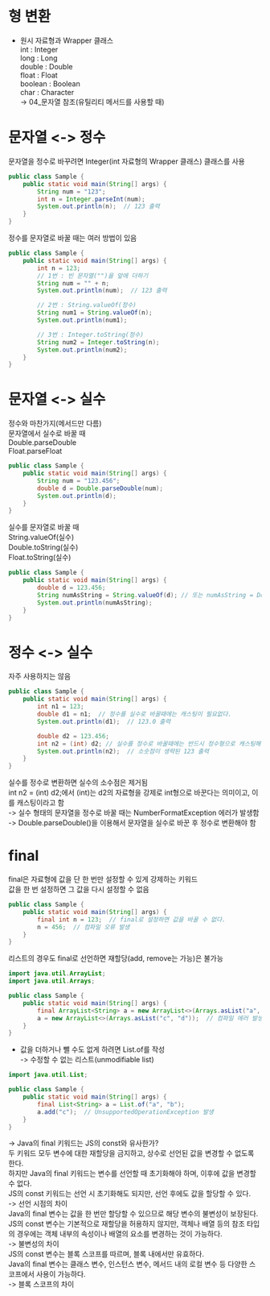 # 형 변환
- 원시 자료형과 Wrapper 클래스   
int : Integer   
long : Long   
double : Double   
float : Float   
boolean : Boolean   
char : Character   
-> 04_문자열 참조(유틸리티 메서드를 사용할 때)   

# 문자열 <-> 정수
문자열을 정수로 바꾸려면 Integer(int 자료형의 Wrapper 클래스) 클래스를 사용   
```Java
public class Sample {
    public static void main(String[] args) {
        String num = "123";
        int n = Integer.parseInt(num);
        System.out.println(n);  // 123 출력
    }
}
```
정수를 문자열로 바꿀 때는 여러 방법이 있음
```Java
public class Sample {
    public static void main(String[] args) {
        int n = 123;
        // 1번 : 빈 문자열("")을 앞에 더하기
        String num = "" + n;
        System.out.println(num);  // 123 출력

        // 2번 : String.valueOf(정수)
        String num1 = String.valueOf(n);
        System.out.println(num1);

        // 3번 : Integer.toString(정수)
        String num2 = Integer.toString(n);
        System.out.println(num2);
    }
}
```

# 문자열 <-> 실수
정수와 마찬가지(메서드만 다름)   
문자열에서 실수로 바꿀 때   
Double.parseDouble   
Float.parseFloat
```Java
public class Sample {
    public static void main(String[] args) {
        String num = "123.456";
        double d = Double.parseDouble(num);
        System.out.println(d);
    }
}
```
실수를 문자열로 바꿀 때   
String.valueOf(실수)   
Double.toString(실수)   
Float.toString(실수)
```Java
public class Sample {
    public static void main(String[] args) {
        double d = 123.456;
        String numAsString = String.valueOf(d); // 또는 numAsString = Double.toString(d);
        System.out.println(numAsString);
    }
}

```
# 정수 <-> 실수
자주 사용하지는 않음
```Java
public class Sample {
    public static void main(String[] args) {
        int n1 = 123;
        double d1 = n1;  // 정수를 실수로 바꿀때에는 캐스팅이 필요없다.
        System.out.println(d1);  // 123.0 출력

        double d2 = 123.456;
        int n2 = (int) d2; // 실수를 정수로 바꿀때에는 반드시 정수형으로 캐스팅해 주어야 한다.
        System.out.println(n2);  // 소숫점이 생략된 123 출력
    }
}
```
실수를 정수로 변환하면 실수의 소수점은 제거됨   
int n2 = (int) d2;에서 (int)는 d2의 자료형을 강제로 int형으로 바꾼다는 의미이고, 이를 캐스팅이라고 함   
-> 실수 형태의 문자열을 정수로 바꿀 때는 NumberFormatException 에러가 발생함   
-> Double.parseDouble()을 이용해서 문자열을 실수로 바꾼 후 정수로 변환해야 함

# final
final은 자료형에 값을 단 한 번만 설정할 수 있게 강제하는 키워드   
값을 한 번 설정하면 그 값을 다시 설정할 수 없음   
```Java
public class Sample {
    public static void main(String[] args) {
        final int n = 123;  // final로 설정하면 값을 바꿀 수 없다.
        n = 456;  // 컴파일 오류 발생
    }
}
```
리스트의 경우도 final로 선언하면 재할당(add, remove는 가능)은 불가능   
```Java
import java.util.ArrayList;
import java.util.Arrays;

public class Sample {
    public static void main(String[] args) {
        final ArrayList<String> a = new ArrayList<>(Arrays.asList("a", "b"));
        a = new ArrayList<>(Arrays.asList("c", "d"));  // 컴파일 에러 발생
    }
}
```
+ 값을 더하거나 뺄 수도 없게 하려면 List.of를 작성   
-> 수정할 수 없는 리스트(unmodifiable list)
```Java
import java.util.List;

public class Sample {
    public static void main(String[] args) {
        final List<String> a = List.of("a", "b");
        a.add("c");  // UnsupportedOperationException 발생
    }
}

```

-> Java의 final 키워드는 JS의 const와 유사한가?   
두 키워드 모두 변수에 대한 재할당을 금지하고, 상수로 선언된 값을 변경할 수 없도록 한다.   
하지만 Java의 final 키워드는 변수를 선언할 때 초기화해야 하며, 이후에 값을 변경할 수 없다.   
JS의 const 키워드는 선언 시 초기화해도 되지만, 선언 후에도 값을 할당할 수 있다.   
-> 선언 시점의 차이   
Java의 final 변수는 값을 한 번만 할당할 수 있으므로 해당 변수의 불변성이 보장된다.   
JS의 const 변수는 기본적으로 재할당을 허용하지 않지만, 객체나 배열 등의 참조 타입의 경우에는 객체 내부의 속성이나 배열의 요소를 변경하는 것이 가능하다.   
-> 불변성의 차이   
JS의 const 변수는 블록 스코프를 따르며, 블록 내에서만 유효하다.   
Java의 final 변수는 클래스 변수, 인스턴스 변수, 메서드 내의 로컬 변수 등 다양한 스코프에서 사용이 가능하다.   
-> 블록 스코프의 차이